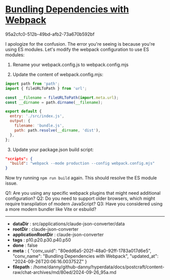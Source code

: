 # [Bundling Dependencies with Webpack](https://claude.ai/chat/80edd6a5-202f-48a0-92ff-1783a017d6e5)

95a2cfc0-512b-49bd-afb2-73a670b592bf

 I apologize for the confusion. The error you're seeing is because you're using ES modules. Let's modify the webpack configuration to use ES modules:

1. Rename your webpack.config.js to webpack.config.mjs

2. Update the content of webpack.config.mjs:

```javascript
import path from 'path';
import { fileURLToPath } from 'url';

const __filename = fileURLToPath(import.meta.url);
const __dirname = path.dirname(__filename);

export default {
  entry: './src/index.js',
  output: {
    filename: 'bundle.js',
    path: path.resolve(__dirname, 'dist'),
  },
};
```

3. Update your package.json build script:

```json
"scripts": {
  "build": "webpack --mode production --config webpack.config.mjs"
}
```

Now try running `npm run build` again. This should resolve the ES module issue.

Q1: Are you using any specific webpack plugins that might need additional configuration?
Q2: Do you need to support older browsers, which might require transpilation of modern JavaScript?
Q3: Have you considered using a more modern bundler like Vite or esbuild?

---

* **dataDir** : src/applications/claude-json-converter/data
* **rootDir** : claude-json-converter
* **applicationRootDir** : claude-json-converter
* **tags** : p10.p20.p30.p40.p50
* **done** : false
* **meta** : {
  "conv_uuid": "80edd6a5-202f-48a0-92ff-1783a017d6e5",
  "conv_name": "Bundling Dependencies with Webpack",
  "updated_at": "2024-09-26T20:06:16.003752Z"
}
* **filepath** : /home/danny/github-danny/hyperdata/docs/postcraft/content-raw/chat-archives/md/80ed/2024-09-26_95a.md